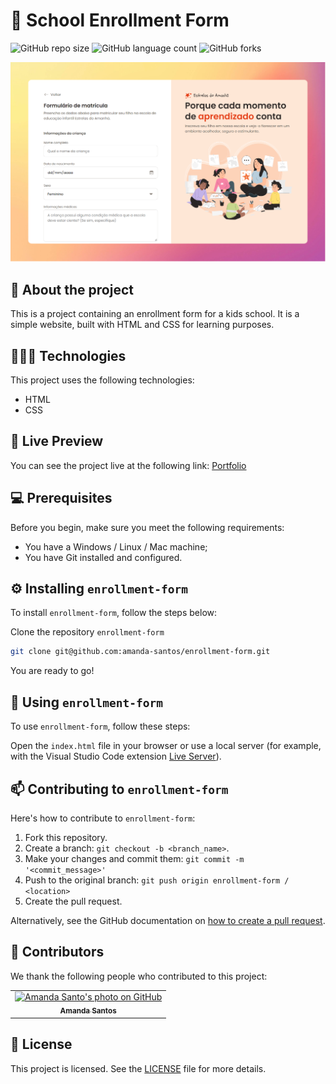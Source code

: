 # 🏫 School Enrollment Form

![GitHub repo size](https://img.shields.io/github/repo-size/amanda-santos/enrollment-form?style=for-the-badge)
![GitHub language count](https://img.shields.io/github/languages/count/amanda-santos/enrollment-form?style=for-the-badge)
![GitHub forks](https://img.shields.io/github/forks/amanda-santos/enrollment-form?style=for-the-badge)

<img src="assets/screenshot.png" alt="Preview image of the project containing the website page.">

## 📝 About the project

This is a project containing an enrollment form for a kids school. It is a simple website, built with HTML and CSS for learning purposes.

## 👩🏻‍💻 Technologies

This project uses the following technologies:

- HTML
- CSS

## 👀 Live Preview

You can see the project live at the following link: [Portfolio](https://amanda-santos.github.io/enrollment-form/)

## 💻 Prerequisites

Before you begin, make sure you meet the following requirements:

- You have a Windows / Linux / Mac machine;
- You have Git installed and configured.

## ⚙️ Installing `enrollment-form`

To install `enrollment-form`, follow the steps below:

Clone the repository `enrollment-form`

```bash
git clone git@github.com:amanda-santos/enrollment-form.git
```

You are ready to go!

## 🚀 Using `enrollment-form`

To use `enrollment-form`, follow these steps:

Open the `index.html` file in your browser or use a local server (for example, with the Visual Studio Code extension [Live Server](https://marketplace.visualstudio.com/items?itemName=ritwickdey.LiveServer)).

## 📫 Contributing to `enrollment-form`

Here's how to contribute to `enrollment-form`:

1. Fork this repository.
2. Create a branch: `git checkout -b <branch_name>`.
3. Make your changes and commit them: `git commit -m '<commit_message>'`
4. Push to the original branch: `git push origin enrollment-form / <location>`
5. Create the pull request.

Alternatively, see the GitHub documentation on [how to create a pull request](https://help.github.com/en/github/collaborating-with-issues-and-pull-requests/creating-a-pull-request).

## 🤝 Contributors

We thank the following people who contributed to this project:

<table>
  <tr>
    <td align="center">
      <a href="#" title="set the link title">
        <img src="https://github.com/amanda-santos.png" width="100px;" alt="Amanda Santo's photo on GitHub"/><br>
        <sub>
          <b>Amanda Santos</b>
        </sub>
      </a>
    </td>
  </tr>
</table>

## 📝 License

This project is licensed. See the [LICENSE](LICENSE.md) file for more details.
